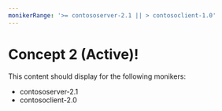 ```yaml
---
monikerRange: '>= contososerver-2.1 || > contosoclient-1.0'
---
```


# Concept 2 (Active)!

This content should display for the following monikers:

* contososerver-2.1
* contosoclient-2.0

